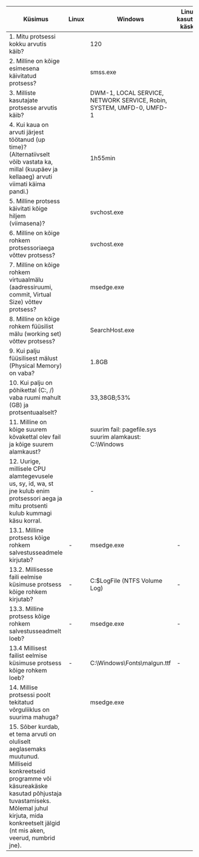 |  Küsimus |  Linux |  Windows |  Linuxis kasutatud käsklus	 |  Windowsis kasutatud tööriist |
|---|---|---|---|---|
| 1. Mitu protsessi kokku arvutis käib? |   |  120 |   |  Tegumihaldur -> Jõudlus |
| 2. Milline on kõige esimesena käivitatud protsess? |   | smss.exe  |   | process explorer -> start time  |
| 3. Milliste kasutajate protsesse arvutis käib? |   | DWM-1, LOCAL SERVICE, NETWORK SERVICE, Robin, SYSTEM, UMFD-0, UMFD-1  |   | Tegumihaldur -> Üksikasjad -> Kasutajanimi |
|4. Kui kaua on arvuti järjest töötanud (up time)? (Alternatiivselt võib vastata ka, millal (kuupäev ja kellaaeg) arvuti viimati käima pandi.)  |   | 1h55min  |   | Tegumihaldur -> Jõudlus -> CPU -> Tööaeg  |
|5. Milline protsess käivitati kõige hiljem (viimasena)? |   | svchost.exe  |   |  process explorer -> start time |
|6. Milline on kõige rohkem protsessoriaega võttev protsess?  |   | svchost.exe  |   |  process explorer -> CPU time |
|7. Milline on kõige rohkem virtuaalmälu (aadressiruumi, commit, Virtual Size) võttev protsess?  |   | msedge.exe  |   | process explorer -> virtual size  |
| 8. Milline on kõige rohkem füüsilist mälu (working set) võttev protsess? |   | SearchHost.exe |   | process explorer -> working set  |
|9. Kui palju füüsilisest mälust (Physical Memory) on vaba?  |   |  1.8GB |   | Tegumihaldur -> jõudlus -> mälu |
| 10. Kui palju on põhikettal (C:, /) vaba ruumi mahult (GB) ja protsentuaalselt? |   | 33,38GB;53%  |   | Kettahaldus  |
|11. Milline on kõige suurem kõvakettal olev fail ja kõige suurem alamkaust?  |   | suurim fail: pagefile.sys     suurim alamkaust: C:\Windows  |   |  WinDirStat |
|12. Uurige, millisele CPU alamtegevusele us, sy, id, wa, st jne kulub enim protsessori aega ja mitu protsenti kulub kummagi käsu korral.  |   | -  |   | -  |
|13.1. Milline protsess kõige rohkem salvestusseadmele kirjutab?  |  - | msedge.exe  | -  | resource monitor -> disk -> write (B/sec)   |
|13.2. Millisesse faili eelmise küsimuse protsess kõige rohkem kirjutab?  |  - |  C:\$LogFile (NTFS Volume Log) |  - |  resource monitor -> disk -> file |
| 13.3. Milline protsess kõige rohkem salvestusseadmelt loeb? |  - | msedge.exe  | -  | resource monitor -> disk -> write (B/sec)   |
| 13.4 Millisest failist eelmise küsimuse protsess kõige rohkem loeb? | -  | C:\Windows\Fonts\malgun.ttf  |  - | resource monitor -> disk -> file  |
|14. Millise protsessi poolt tekitatud võrguliiklus on suurima mahuga?  |   |  msedge.exe |   |  resource monitor -> network -> total(B/sec) |
|15. Sõber kurdab, et tema arvuti on oluliselt aeglasemaks muutunud. Milliseid konkreetseid programme või käsureakäske kasutad põhjustaja tuvastamiseks. Mõlemal juhul kirjuta, mida konkreetselt jälgid (nt mis aken, veerud, numbrid jne).  |   |   |   |   |


